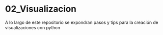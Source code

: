 # 02_Visualizacion
A lo largo de este repositorio se expondran pasos y tips para la creación de visualizaciones con python 